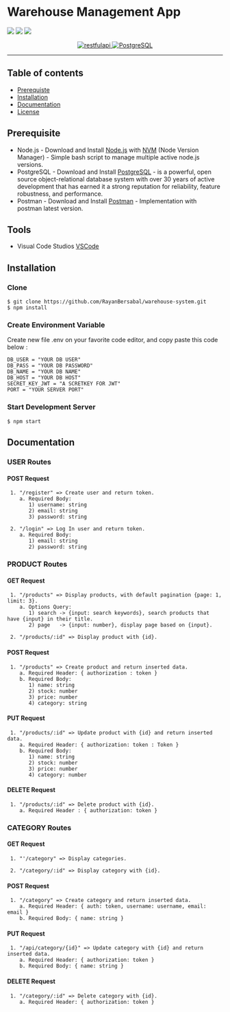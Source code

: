 # Warehouse Management App

![](https://img.shields.io/badge/Code%20Style-Standard-yellow.svg)
![](https://img.shields.io/badge/Dependencies-Express-green.svg)
![](https://img.shields.io/badge/License-ISC-yellowgreen.svg)

<p align="center">
  <a href="https://nodejs.org/">
    <img alt="restfulapi" title="Restful API" src="https://cdn-images-1.medium.com/max/871/1*d2zLEjERsrs1Rzk_95QU9A.png">
    <img alt="PostgreSQL" title="Sequelize" src="https://concordatablog.files.wordpress.com/2016/06/sequelize-logo.png">
  </a>
</p>

----
## Table of contents
* [Prerequiste](#prerequiste)
* [Installation](#installation)
* [Documentation](#documentation)
* [License](#license)

## Prerequisite
- Node.js - Download and Install [Node.js](https://nodejs.org/en/) with [NVM](https://github.com/creationix/nvm) (Node Version Manager) - Simple bash script to manage multiple active node.js versions.
- PostgreSQL - Download and Install [PostgreSQL](https://www.postgresql.org/download/) - is a powerful, open source object-relational database system with over 30 years of active development that has earned it a strong reputation for reliability, feature robustness, and performance.
- Postman - Download and Install [Postman](https://www.getpostman.com/downloads) - Implementation with postman latest version.

## Tools
- Visual Code Studios [VSCode](https://code.visualstudio.com/docs/?dv=win)

## Installation
### Clone
```
$ git clone https://github.com/RayanBersabal/warehouse-system.git
$ npm install
```

### Create Environment Variable
Create new file .env on your favorite code editor, and copy paste this code below :
```
DB_USER = "YOUR DB USER"
DB_PASS = "YOUR DB PASSWORD"
DB_NAME = "YOUR DB NAME"
DB_HOST = "YOUR DB HOST"
SECRET_KEY_JWT = "A SCRETKEY FOR JWT"
PORT = "YOUR SERVER PORT"
```
### Start Development Server
```
$ npm start
```

## Documentation

### USER Routes

#### POST Request
```
 1. "/register" => Create user and return token. 
    a. Required Body: 
       1) username: string
       2) email: string
       3) password: string

 2. "/login" => Log In user and return token. 
    a. Required Body:
       1) email: string
       2) password: string
```


### PRODUCT Routes

#### GET Request
```
 1. "/products" => Display products, with default pagination {page: 1, limit: 3}. 
    a. Options Query:
       1) search -> {input: search keywords}, search products that have {input} in their title.
       2) page	 -> {input: number}, display page based on {input}.

 2. "/products/:id" => Display product with {id}.
```

#### POST Request
```
 1. "/products" => Create product and return inserted data.
    a. Required Header: { authorization : token }
    b. Required Body: 
       1) name: string
       2) stock: number
       3) price: number
       4) category: string
```

#### PUT Request
```
 1. "/products/:id" => Update product with {id} and return inserted data.
    a. Required Header: { authorization: token : Token }
    b. Required Body: 
       1) name: string
       2) stock: number
       3) price: number
       4) category: number
 ```

#### DELETE Request
```
 1. "/products/:id" => Delete product with {id}.
    a. Required Header : { authorization: token }

```


### CATEGORY Routes

#### GET Request
```
 1. "'/category" => Display categories. 

 2. "/category/:id" => Display category with {id}.
```

#### POST Request
```
 1. "/category" => Create category and return inserted data.
    a. Required Header: { auth: token, username: username, email: email }
    b. Required Body: { name: string }
```

#### PUT Request
```
 1. "/api/category/{id}" => Update category with {id} and return inserted data.
    a. Required Header: { authorization: token }
    b. Required Body: { name: string }
```

#### DELETE Request
```
 1. "/category/:id" => Delete category with {id}.
    a. Required Header: { authorization: token }
```